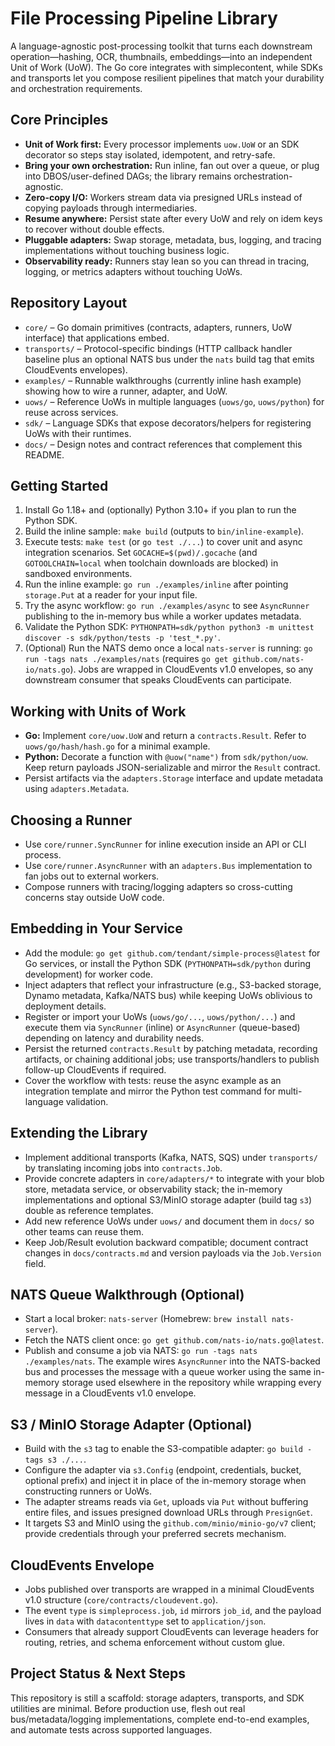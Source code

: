 # File Processing Pipeline Library

A language-agnostic post-processing toolkit that turns each downstream operation—hashing, OCR, thumbnails, embeddings—into an independent Unit of Work (UoW). The Go core integrates with simplecontent, while SDKs and transports let you compose resilient pipelines that match your durability and orchestration requirements.

## Core Principles
- **Unit of Work first:** Every processor implements `uow.UoW` or an SDK decorator so steps stay isolated, idempotent, and retry-safe.
- **Bring your own orchestration:** Run inline, fan out over a queue, or plug into DBOS/user-defined DAGs; the library remains orchestration-agnostic.
- **Zero-copy I/O:** Workers stream data via presigned URLs instead of copying payloads through intermediaries.
- **Resume anywhere:** Persist state after every UoW and rely on idem keys to recover without double effects.
- **Pluggable adapters:** Swap storage, metadata, bus, logging, and tracing implementations without touching business logic.
- **Observability ready:** Runners stay lean so you can thread in tracing, logging, or metrics adapters without touching UoWs.

## Repository Layout
- `core/` – Go domain primitives (contracts, adapters, runners, UoW interface) that applications embed.
- `transports/` – Protocol-specific bindings (HTTP callback handler baseline plus an optional NATS bus under the `nats` build tag that emits CloudEvents envelopes).
- `examples/` – Runnable walkthroughs (currently inline hash example) showing how to wire a runner, adapter, and UoW.
- `uows/` – Reference UoWs in multiple languages (`uows/go`, `uows/python`) for reuse across services.
- `sdk/` – Language SDKs that expose decorators/helpers for registering UoWs with their runtimes.
- `docs/` – Design notes and contract references that complement this README.

## Getting Started
1. Install Go 1.18+ and (optionally) Python 3.10+ if you plan to run the Python SDK.
2. Build the inline sample: `make build` (outputs to `bin/inline-example`).
3. Execute tests: `make test` (or `go test ./...`) to cover unit and async integration scenarios. Set `GOCACHE=$(pwd)/.gocache` (and `GOTOOLCHAIN=local` when toolchain downloads are blocked) in sandboxed environments.
4. Run the inline example: `go run ./examples/inline` after pointing `storage.Put` at a reader for your input file.
5. Try the async workflow: `go run ./examples/async` to see `AsyncRunner` publishing to the in-memory bus while a worker updates metadata.
6. Validate the Python SDK: `PYTHONPATH=sdk/python python3 -m unittest discover -s sdk/python/tests -p 'test_*.py'`.
7. (Optional) Run the NATS demo once a local `nats-server` is running: `go run -tags nats ./examples/nats` (requires `go get github.com/nats-io/nats.go`). Jobs are wrapped in CloudEvents v1.0 envelopes, so any downstream consumer that speaks CloudEvents can participate.

## Working with Units of Work
- **Go:** Implement `core/uow.UoW` and return a `contracts.Result`. Refer to `uows/go/hash/hash.go` for a minimal example.
- **Python:** Decorate a function with `@uow("name")` from `sdk/python/uow`. Keep return payloads JSON-serializable and mirror the `Result` contract.
- Persist artifacts via the `adapters.Storage` interface and update metadata using `adapters.Metadata`.

## Choosing a Runner
- Use `core/runner.SyncRunner` for inline execution inside an API or CLI process.
- Use `core/runner.AsyncRunner` with an `adapters.Bus` implementation to fan jobs out to external workers.
- Compose runners with tracing/logging adapters so cross-cutting concerns stay outside UoW code.

## Embedding in Your Service
- Add the module: `go get github.com/tendant/simple-process@latest` for Go services, or install the Python SDK (`PYTHONPATH=sdk/python` during development) for worker code.
- Inject adapters that reflect your infrastructure (e.g., S3-backed storage, Dynamo metadata, Kafka/NATS bus) while keeping UoWs oblivious to deployment details.
- Register or import your UoWs (`uows/go/...`, `uows/python/...`) and execute them via `SyncRunner` (inline) or `AsyncRunner` (queue-based) depending on latency and durability needs.
- Persist the returned `contracts.Result` by patching metadata, recording artifacts, or chaining additional jobs; use transports/handlers to publish follow-up CloudEvents if required.
- Cover the workflow with tests: reuse the async example as an integration template and mirror the Python test command for multi-language validation.

## Extending the Library
- Implement additional transports (Kafka, NATS, SQS) under `transports/` by translating incoming jobs into `contracts.Job`.
- Provide concrete adapters in `core/adapters/*` to integrate with your blob store, metadata service, or observability stack; the in-memory implementations and optional S3/MinIO storage adapter (build tag `s3`) double as reference templates.
- Add new reference UoWs under `uows/` and document them in `docs/` so other teams can reuse them.
- Keep Job/Result evolution backward compatible; document contract changes in `docs/contracts.md` and version payloads via the `Job.Version` field.

## NATS Queue Walkthrough (Optional)
- Start a local broker: `nats-server` (Homebrew: `brew install nats-server`).
- Fetch the NATS client once: `go get github.com/nats-io/nats.go@latest`.
- Publish and consume a job via NATS: `go run -tags nats ./examples/nats`. The example wires `AsyncRunner` into the NATS-backed bus and processes the message with a queue worker using the same in-memory storage used elsewhere in the repository while wrapping every message in a CloudEvents v1.0 envelope.

## S3 / MinIO Storage Adapter (Optional)
- Build with the `s3` tag to enable the S3-compatible adapter: `go build -tags s3 ./...`.
- Configure the adapter via `s3.Config` (endpoint, credentials, bucket, optional prefix) and inject it in place of the in-memory storage when constructing runners or UoWs.
- The adapter streams reads via `Get`, uploads via `Put` without buffering entire files, and issues presigned download URLs through `PresignGet`.
- It targets S3 and MinIO using the `github.com/minio/minio-go/v7` client; provide credentials through your preferred secrets mechanism.

## CloudEvents Envelope
- Jobs published over transports are wrapped in a minimal CloudEvents v1.0 structure (`core/contracts/cloudevent.go`).
- The event `type` is `simpleprocess.job`, `id` mirrors `job_id`, and the payload lives in `data` with `datacontenttype` set to `application/json`.
- Consumers that already support CloudEvents can leverage headers for routing, retries, and schema enforcement without custom glue.

## Project Status & Next Steps
This repository is still a scaffold: storage adapters, transports, and SDK utilities are minimal. Before production use, flesh out real bus/metadata/logging implementations, complete end-to-end examples, and automate tests across supported languages.
